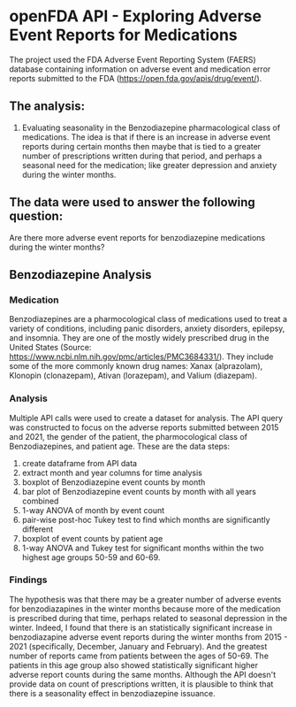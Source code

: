 # openFDA API - Exploring Adverse Event Reports for Medications

The project used the FDA Adverse Event Reporting System (FAERS) database containing information on adverse event and medication error reports submitted to the FDA (https://open.fda.gov/apis/drug/event/).

## The analysis:
1. Evaluating seasonality in the Benzodiazepine pharmacological class of medications.  The idea is that if there is an increase in adverse event reports during certain months then maybe that is tied to a greater number of prescriptions written during that period, and perhaps a seasonal need for the medication; like greater depression and anxiety during the winter months.


## The data were used to answer the following question:
Are there more adverse event reports for benzodiazepine medications during the winter months?


## Benzodiazepine Analysis
### Medication
Benzodiazepines are a pharmocological class of medications used to treat a variety of conditions, including panic disorders, anxiety disorders, epilepsy, and insomnia. They are one of the mostly widely prescribed drug in the United States (Source: https://www.ncbi.nlm.nih.gov/pmc/articles/PMC3684331/).  They include some of the more commonly known drug names: Xanax (alprazolam), Klonopin (clonazepam), Ativan (lorazepam), and Valium (diazepam).
### Analysis
Multiple API calls were used to create a dataset for analysis.  The API query was constructed to focus on the adverse reports submitted between 2015 and 2021, the gender of the patient, the pharmocological class of Benzodiazepines, and patient age.  These are the data steps:
1. create dataframe from API data
2. extract month and year columns for time analysis
3. boxplot of Benzodiazepine event counts by month
4. bar plot of Benzodiazepine event counts by month with all years combined
5. 1-way ANOVA of month by event count
6. pair-wise post-hoc Tukey test to find which months are significantly different
7. boxplot of event counts by patient age
8. 1-way ANOVA and Tukey test for significant months within the two highest age groups 50-59 and 60-69.
### Findings
The hypothesis was that there may be a greater number of adverse events for benzodiazapines in the winter months because more of the medication is prescribed during that time, perhaps related to seasonal depression in the winter.  Indeed, I found that there is an statistically significant increase in benzodiazapine adverse event reports during the winter months from 2015 - 2021 (specifically, December, January and February).  And the greatest number of reports came from patients between the ages of 50-69.  The patients in this age group also showed statistically significant higher adverse report counts during the same months.  Although the API doesn't provide data on count of prescriptions written, it is plausible to think that there is a seasonality effect in benzodiazepine issuance.


